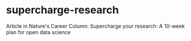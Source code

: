 # supercharge-research
Article in Nature's Career Column: Supercharge your research: A 10-week plan for open data science
